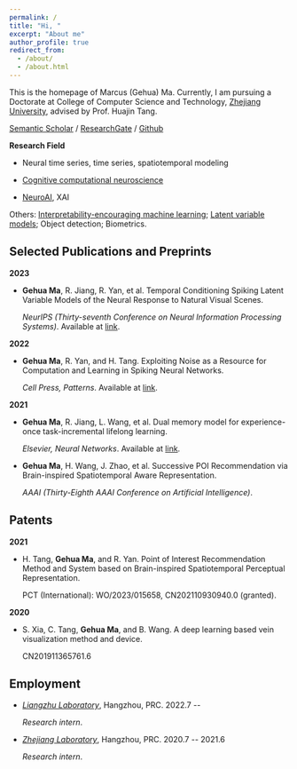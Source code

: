 ```yaml
---
permalink: /
title: "Hi, "
excerpt: "About me"
author_profile: true
redirect_from: 
  - /about/
  - /about.html
---
```


This is the homepage of Marcus (Gehua) Ma. Currently, I am pursuing a Doctorate at College of Computer Science and Technology, [Zhejiang University](https://www.zju.edu.cn/english/), advised by Prof. Huajin Tang.

[Semantic Scholar](https://www.semanticscholar.org/author/Gehua-(Marcus)-Ma/1387821486) / [ResearchGate](https://www.researchgate.net/profile/Gehua-Ma-2) / [Github](https://github.com/genema)

**Research Field**

- Neural time series, time series, spatiotemporal modeling

- [Cognitive computational neuroscience](https://doi.org/10.1038/s41593-018-0210-5) 

- [NeuroAI](https://doi.org/10.1038/s41467-023-37180-x), XAI

<!--
[Variational bayes](http://www.gatsby.ucl.ac.uk/vbayes/) / [Probabilistic graphical models](https://mitpress.mit.edu/9780262013192/probabilistic-graphical-models/) 
-->
Others: [Interpretability-encouraging machine learning](https://doi.org/10.1073/pnas.1900654116); [Latent variable models](https://link.springer.com/book/10.1007/978-94-009-5564-6); Object detection; Biometrics.


Selected Publications and Preprints 
-----

**2023**

+ **Gehua Ma**, R. Jiang, R. Yan, et al. Temporal Conditioning Spiking Latent Variable Models of the Neural Response to Natural Visual Scenes.

   *NeurIPS (Thirty-seventh Conference on Neural Information Processing Systems)*. Available at [link](https://neurips.cc/virtual/2023/poster/71480).
   
**2022**

+ **Gehua Ma**, R. Yan, and H. Tang. Exploiting Noise as a Resource for Computation and Learning in Spiking Neural Networks.

   *Cell Press, Patterns*. Available at [link](https://www.cell.com/patterns/fulltext/S2666-3899(23)00200-3#%20).

<!-- 
+ Y. Wang, **Gehua Ma** (Co-first Author), G. Gao, et al. Bioimaging of Dissolvable Microneedle Arrays: Challenges and Opportunities.

   *Science/AAAS, Research*. Available at [link](http://dx.doi.org/10.34133/2022/9758491). 
-->

**2021**

+ **Gehua Ma**, R. Jiang, L. Wang, et al. Dual memory model for experience-once task-incremental lifelong learning.

   *Elsevier, Neural Networks*. Available at [link](https://www.researchgate.net/publication/372391901_Dual_memory_model_for_experience-once_task-incremental_lifelong_learning).

+ **Gehua Ma**, H. Wang, J. Zhao, et al. Successive POI Recommendation via Brain-inspired Spatiotemporal Aware Representation.

  *AAAI (Thirty-Eighth AAAI Conference on Artificial Intelligence)*. 


Patents
-----

**2021**

+ H. Tang, **Gehua Ma**, and R. Yan. Point of Interest Recommendation Method and System based on Brain-inspired Spatiotemporal Perceptual Representation.

  PCT (International): WO/2023/015658, CN202110930940.0 (granted).

**2020**

+ S. Xia, C. Tang, **Gehua Ma**, and B. Wang. A deep learning based vein visualization method and device.

  CN201911365761.6

Employment
-----
+ [*Liangzhu Laboratory*](http://liangzhulab.zju.edu.cn), Hangzhou, PRC. 2022.7 -- 

   *Research intern*.

+ [*Zhejiang Laboratory*](https://www.zhejianglab.com/home), Hangzhou, PRC. 2020.7 -- 2021.6

   *Research intern*.
